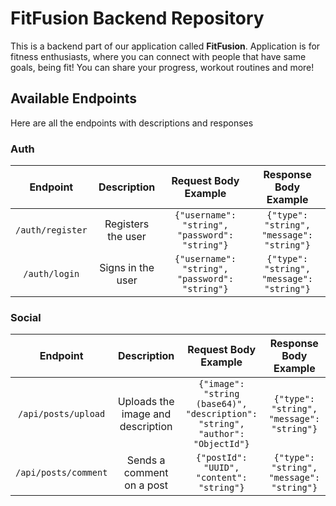 # FitFusion Backend Repository

This is a backend part of our application called **FitFusion**. Application is for fitness enthusiasts, where you can connect with people that have same goals, being fit! You can share your progress, workout routines and more!

## Available Endpoints

Here are all the endpoints with descriptions and responses

### Auth

|     Endpoint     |    Description     |              Request Body Example              |           Response Body Example           |
|:----------------:|:------------------:|:----------------------------------------------:|:-----------------------------------------:|
| `/auth/register` | Registers the user | `{"username": "string", "password": "string"}` | `{"type": "string", "message": "string"}` |
|  `/auth/login`   | Signs in the user  | `{"username": "string", "password": "string"}` | `{"type": "string", "message": "string"}` |


### Social

|       Endpoint       |            Description            |                             Request Body Example                              |           Response Body Example           |
|:--------------------:|:---------------------------------:|:-----------------------------------------------------------------------------:|:-----------------------------------------:|
| `/api/posts/upload`  | Uploads the image and description | `{"image": "string (base64)", "description": "string", "author": "ObjectId"}` | `{"type": "string", "message": "string"}` |
| `/api/posts/comment` |     Sends a comment on a post     |                   `{"postId": "UUID", "content": "string"}`                   | `{"type": "string", "message": "string"}` |
